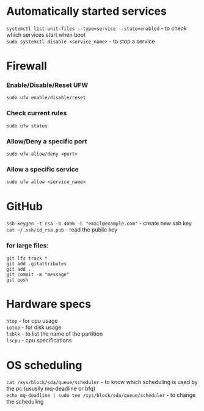 # Automatically started services
``systemctl list-unit-files --type=service --state=enabled`` - to check which services start when boot  
``sudo systemctl disable <service_name>`` - to stop a service  

# Firewall
### Enable/Disable/Reset UFW
``sudo ufw enable/disable/reset``
### Check current rules
``sudo ufw status``
### Allow/Deny a specific port
``sudo ufw allow/deny <port>``
### Allow a specific service
``sudo ufw allow <service_name>``

# GitHub
``ssh-keygen -t rsa -b 4096 -C "email@example.com"`` - create new ssh key  
``cat ~/.ssh/id_rsa.pub`` - read the public key  

### for large files:
``git lfs track *``  
``git add .gitattributes``  
``git add .``  
``git commit -m "message"``  
``git push``  

# Hardware specs
``htop`` - for cpu usage  
``iotop`` - for disk usage  
``lsblk`` - to list the name of the partition  
``lscpu`` - cpu specifications  

# OS scheduling
``cat /sys/block/sda/queue/scheduler`` - to know which scheduling is used by the pc (ususlly mq-deadline or bfq)  
``echo mq-deadline | sudo tee /sys/block/sda/queue/scheduler`` - to change the scheduling  



